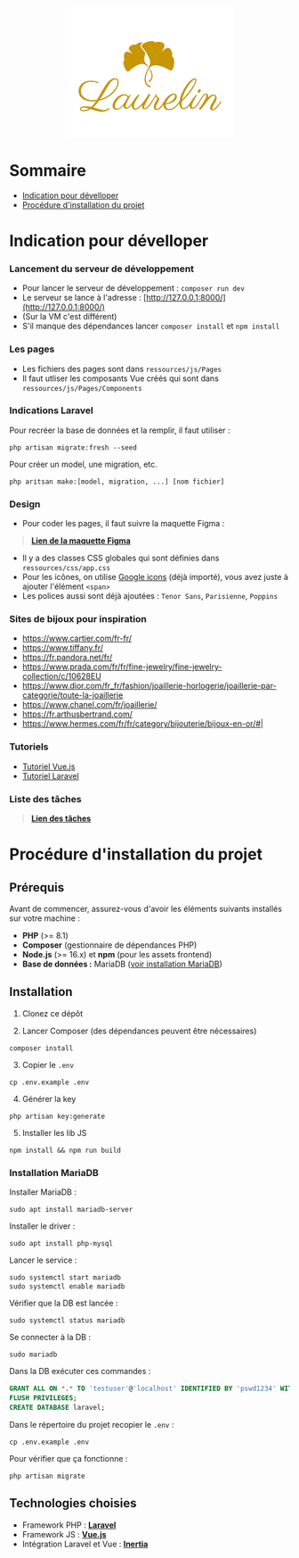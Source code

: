 <p align="center"><img src="./public/images/logo.png" width="300" alt="Laravel Logo"></a></p>

# Sommaire

+ [Indication pour dévelloper](#indication-pour-dévelloper)
+ [Procédure d'installation du projet](#procédure-dinstallation-du-projet)

# Indication pour dévelloper

### Lancement du serveur de développement

+ Pour lancer le serveur de développement : `composer run dev`
+ Le serveur se lance à l'adresse : [http://127.0.0.1:8000/](http://127.0.0.1:8000/)
+ (Sur la VM c'est différent)
+ S'il manque des dépendances lancer `composer install` et `npm install`

### Les pages

+ Les fichiers des pages sont dans `ressources/js/Pages`
+ Il faut utliser les composants Vue créés qui sont dans `ressources/js/Pages/Components`

### Indications Laravel

Pour recréer la base de données et la remplir, il faut utiliser :
```shell
php artisan migrate:fresh --seed
```

Pour créer un model, une migration, etc.
```shell
php aritsan make:[model, migration, ...] [nom fichier]
```

### Design

+ Pour coder les pages, il faut suivre la maquette Figma :

> **[Lien de la maquette Figma](https://www.figma.com/design/0pmIhHAnn79f8gmy7klqZI/Laurelin?node-id=1669-162202&t=ZaVNb88bFe8RkRFk-1)**

+ Il y a des classes CSS globales qui sont définies dans `ressources/css/app.css`
+ Pour les icônes, on utilise [Google icons](https://fonts.google.com/icons?icon.set=Material+Symbols&icon.style=Rounded) (déjà importé), vous avez juste à ajouter l'élément `<span>`  
+ Les polices aussi sont déjà ajoutées : `Tenor Sans`, `Parisienne`, `Poppins`

### Sites de bijoux pour inspiration

+ https://www.cartier.com/fr-fr/
+ https://www.tiffany.fr/
+ https://fr.pandora.net/fr/
+ https://www.prada.com/fr/fr/fine-jewelry/fine-jewelry-collection/c/10628EU
+ https://www.dior.com/fr_fr/fashion/joaillerie-horlogerie/joaillerie-par-categorie/toute-la-joaillerie
+ https://www.chanel.com/fr/joaillerie/
+ https://fr.arthusbertrand.com/
+ https://www.hermes.com/fr/fr/category/bijouterie/bijoux-en-or/#|

### Tutoriels

+ [Tutoriel Vue.js](https://grafikart.fr/formations/vuejs)
+ [Tutoriel Laravel](https://grafikart.fr/formations/laravel)

### Liste des tâches

> **[Lien des tâches](https://docs.google.com/spreadsheets/d/16ti6cSp-BDn7ogAQqSeYjhii9XrCj8X_qY5EILp6RfM/edit?usp=sharing)**

# Procédure d'installation du projet

## Prérequis

Avant de commencer, assurez-vous d'avoir les éléments suivants installés sur votre machine :

- **PHP** (>= 8.1)
- **Composer** (gestionnaire de dépendances PHP)
- **Node.js** (>= 16.x) et **npm** (pour les assets frontend)
- **Base de données :** MariaDB ([voir installation MariaDB](#installation-mariadb))

## Installation

1. Clonez ce dépôt

2. Lancer Composer (des dépendances peuvent être nécessaires)
```shell
composer install
```
3. Copier le `.env`
```shell
cp .env.example .env
```
4. Générer la key
```shell
php artisan key:generate
```
5. Installer les lib JS
```shell
npm install && npm run build
```

### Installation MariaDB

Installer MariaDB : 
```shell
sudo apt install mariadb-server
```

Installer le driver :
```shell
sudo apt install php-mysql
```

Lancer le service : 
```shell
sudo systemctl start mariadb
sudo systemctl enable mariadb
```

Vérifier que la DB est lancée :
```shell
sudo systemctl status mariadb
```

Se connecter à la DB :
```shell
sudo mariadb
```

Dans la DB exécuter ces commandes :
```SQL
GRANT ALL ON *.* TO 'testuser'@'localhost' IDENTIFIED BY 'pswd1234' WITH GRANT OPTION;
FLUSH PRIVILEGES;
CREATE DATABASE laravel;
```

Dans le répertoire du projet recopier le `.env` :
```shell
cp .env.example .env
```

Pour vérifier que ça fonctionne : 
```shell
php artisan migrate
```

## Technologies choisies

+ Framework PHP : **[Laravel](https://laravel.com/)**
+ Framework JS : **[Vue.js](https://vuejs.org/)**
+ Intégration Laravel et Vue : **[Inertia](https://inertiajs.com/)**
